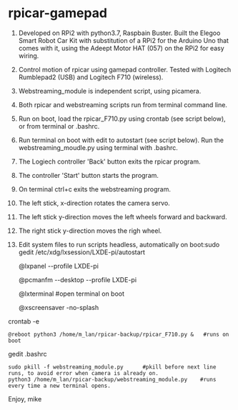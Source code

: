 
# rpicar-gamepad
1. Developed on RPi2 with python3.7, Raspbain Buster. Built the Elegoo Smart Robot Car Kit with substitution of a RPi2 for the Arduino Uno that comes with it, using the Adeept Motor HAT (057) on the RPi2 for easy wiring.
2. Control motion of rpicar using gamepad controller. Tested with Logitech Rumblepad2 (USB) and Logitech F710 (wireless). 
3. Webstreaming_module is independent script, using picamera. 
4. Both rpicar and webstreaming scripts run from terminal command line.
5. Run on boot, load the rpicar_F710.py using crontab (see script below), or from terminal or .bashrc.
6. Run terminal on boot with edit to autostart (see script below). Run the webstreaming_moudle.py using terminal with .bashrc. 
7. The Logiech controller 'Back' button exits the rpicar program. 
8. The controller 'Start' button starts the program. 
9. On terminal ctrl+c exits the webstreaming program.
10. The left stick, x-direction rotates the camera servo. 
11. The left stick y-direction moves the left wheels forward and backward. 
12. The right stick y-direction moves the righ wheel.
13. Edit system files to run scripts headless, automatically on boot:
​
​
  sudo gedit /etc/xdg/lxsession/LXDE-pi/autostart
  
    @lxpanel --profile LXDE-pi
    
    @pcmanfm --desktop --profile LXDE-pi
    
    @lxterminal     #open terminal on boot
    
    @xscreensaver -no-splash
    
  crontab -e
  
    @reboot python3 /home/m_lan/rpicar-backup/rpicar_F710.py &   #runs on boot    
                                               
  gedit .bashrc

    sudo pkill -f webstreaming_module.py      #pkill before next line runs, to avoid error when camera is already on.    
    python3 /home/m_lan/rpicar-backup/webstreaming_module.py    #runs every time a new terminal opens.

Enjoy,
mike